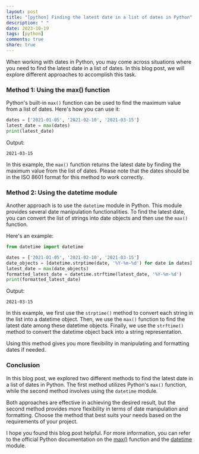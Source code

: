 ```yaml
---
layout: post
title: "[python] Finding the latest date in a list of dates in Python"
description: " "
date: 2023-10-19
tags: [python]
comments: true
share: true
---
```


When working with dates in Python, you may come across situations where you need to find the latest date in a list of dates. In this blog post, we will explore different approaches to accomplish this task.

### Method 1: Using the max() function

Python's built-in `max()` function can be used to find the maximum value from a list of dates. Here's how you can use it:

```python
dates = ['2021-01-05', '2021-02-10', '2021-03-15']
latest_date = max(dates)
print(latest_date)
```

Output:
```
2021-03-15
```

In this example, the `max()` function returns the latest date by finding the maximum value from the list of dates. Please note that the dates should be in the ISO 8601 format for this method to work correctly.

### Method 2: Using the datetime module

Another approach is to use the `datetime` module in Python. This module provides several date manipulation functionalities. To find the latest date, you can convert the list of strings into date objects and then use the `max()` function.

Here's an example:

```python
from datetime import datetime

dates = ['2021-01-05', '2021-02-10', '2021-03-15']
date_objects = [datetime.strptime(date, '%Y-%m-%d') for date in dates]
latest_date = max(date_objects)
formatted_latest_date = datetime.strftime(latest_date, '%Y-%m-%d')
print(formatted_latest_date)
```

Output:
```
2021-03-15
```

In this example, we first use the `strptime()` method to convert each string in the list into a datetime object. Then, we use the `max()` function to find the latest date among these datetime objects. Finally, we use the `strftime()` method to convert the datetime object back into a string representation.

Using this method gives you more flexibility in manipulating and formatting dates if needed.

### Conclusion

In this blog post, we explored two different methods to find the latest date in a list of dates in Python. The first method utilizes Python's `max()` function, while the second method involves using the `datetime` module.

Both approaches are effective in achieving the desired result, but the second method provides more flexibility in terms of date manipulation and formatting. Choose the method that best suits your needs based on the requirements of your project.

I hope you found this blog post helpful. For more information, you can refer to the official Python documentation on the [max()](https://docs.python.org/3/library/functions.html#max) function and the [datetime](https://docs.python.org/3/library/datetime.html) module.